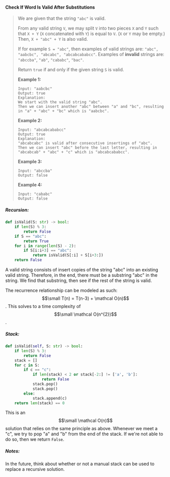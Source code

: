 #### Check If Word Is Valid After Substitutions

> We are given that the string `"abc"` is valid.
>
> From any valid string `V`, we may split `V` into two pieces `X` and `Y` such that `X + Y` \(`X` concatenated with `Y`\) is equal to `V`.  \(`X` or `Y` may be empty.\)  Then, `X + "abc" + Y` is also valid.
>
> If for example `S = "abc"`, then examples of valid strings are: `"abc", "aabcbc", "abcabc", "abcabcababcc"`.  Examples of **invalid** strings are: `"abccba"`, `"ab"`, `"cababc"`, `"bac"`.
>
> Return `true` if and only if the given string `S` is valid.
>
> **Example 1:**
>
> ```
> Input: "aabcbc"
> Output: true
> Explanation: 
> We start with the valid string "abc".
> Then we can insert another "abc" between "a" and "bc", resulting in "a" + "abc" + "bc" which is "aabcbc".
> ```
>
> **Example 2:**
>
> ```
> Input: "abcabcababcc"
> Output: true
> Explanation: 
> "abcabcabc" is valid after consecutive insertings of "abc".
> Then we can insert "abc" before the last letter, resulting in "abcabcab" + "abc" + "c" which is "abcabcababcc".
> ```
>
> **Example 3:**
>
> ```
> Input: "abccba"
> Output: false
> ```
>
> **Example 4:**
>
> ```
> Input: "cababc"
> Output: false
> ```

##### Recursion:

```py
def isValid(S: str) -> bool:
    if len(S) % 3:
        return False
    if S == "abc":
        return True
    for i in range(len(S) - 2):
        if S[i:i+3] == "abc":
            return isValid(S[:i] + S[i+3:])
    return False
```

A valid string consists of insert copies of the string "abc" into an existing valid string. Therefore, in the end, there must be a substring "abc" in the string. We find that substring, then see if the rest of the string is valid.

The recurrence relationship can be modeled as such: $$\small T(n) = T(n-3) + \mathcal O(n)$$. This solves to a time complexity of $$\small \mathcal O(n^{2})$$.

##### Stack:

```py
def isValid(self, S: str) -> bool:
    if len(S) % 3:
        return False
    stack = []
    for c in S:
        if c == "c":
            if len(stack) < 2 or stack[-2:] != ['a', 'b']:
                return False
            stack.pop()
            stack.pop()
        else:
            stack.append(c)
    return len(stack) == 0
```

This is an $$\small \mathcal O(n)$$ solution that relies on the same principle as above. Whenever we meet a "c", we try to pop "a" and "b" from the end of the stack. If we're not able to do so, then we return `False`.

##### Notes:

In the future, think about whether or not a manual stack can be used to replace a recursive solution.

